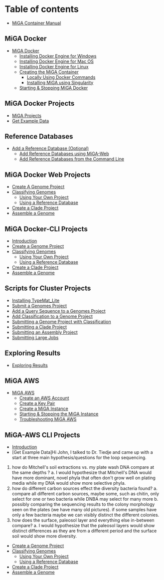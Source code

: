 # Table of contents

* [MiGA Container Manual](README.md)

## MiGA Docker

* [MiGA Docker](installing-docker/README.md)
  * [Installing Docker Engine for Windows](installing-docker/installing-docker-for-windows.md)
  * [Installing Docker Engine for Mac OS](installing-docker/installing-docker-for-mac-os.md)
  * [Installing Docker Engine for Linux](installing-docker/installing-docker-for-linux.md)
  * [Creating the MiGA Container](creating-the-container/README.md)
    * [Locally Using Docker Commands](creating-the-container/using-docker-commands.md)
    * [Installing MiGA using Singularity](creating-the-container/installing-miga-using-singularity.md)
  * [Starting & Stopping MiGA Docker](starting-miga/starting-miga.md)

## MiGA Docker Projects

* [MiGA Projects](miga-projects.md)
* [Get Example Data](get-data-files.md)

## Reference Databases

* [Add a Reference Database (Optional)](add-a-reference-database-optional/README.md)
  * [Add Reference Databases using MiGA-Web](add-a-reference-database-optional/add-reference-databases-using-miga-web.md)
  * [Add Reference Databases from the Command Line](add-a-reference-database-optional/add-reference-databases-from-the-command-line.md)

## MiGA Docker Web Projects

* [Create A Genome Project](miga-web-projects/create-a-genome-project.md)
* [Classifying Genomes](miga-web-projects/classifying-genomes/README.md)
  * [Using Your Own Project](miga-web-projects/classifying-genomes/using-your-own-project.md)
  * [Using a Reference Database](miga-web-projects/classifying-genomes/using-a-reference-database.md)
* [Create a Clade Project](miga-web-projects/create-a-clade-project.md)
* [Assemble a Genome](miga-web-projects/assemble-a-genome.md)

## MiGA Docker-CLI Projects

* [Introduction](miga-cli-projects/intro.md)
* [Create a Genome Project](miga-cli-projects/create-a-genome-project.md)
* [Classifying Genomes](miga-cli-projects/classify-a-genome/README.md)
  * [Using Your Own Project](miga-cli-projects/classify-a-genome/using-your-own-project.md)
  * [Using a Reference Database](miga-cli-projects/classify-a-genome/using-a-reference-database.md)
* [Create a Clade Project](miga-cli-projects/create-a-clade-project.md)
* [Assemble a Genome](miga-cli-projects/assemble-a-genome.md)

## Scripts for Cluster Projects

* [Installing TypeMat\_Lite](cluster-projects/installing-typemat-lite.md)
* [Submit a Genomes Project](cluster-projects/submitting-genome-project.md)
* [Add a Query Sequence to a Genomes Project](cluster-projects/submitting-add-query.md)
* [Add Classification to a Genome Project](cluster-projects/submitting-add-classification.md)
* [Submitting a Genome Project with Classification](cluster-projects/submitting-genome-with-classification.md)
* [Submitting a Clade Project](cluster-projects/submitting-clade-project.md)
* [Submitting an Assembly Project](cluster-projects/submitting-assembly-project.md)
* [Submitting Large Jobs](cluster-projects/submitting-large-jobs.md)

## Exploring Results

* [Exploring Results](exploring-results/exploring-results.md)


## MiGA AWS

* [MiGA AWS](aws/miga-aws.md)
  * [Create an AWS Account](aws/miga-aws-account.md)
  * [Create a Key Pair](aws/miga-aws-key-pair.md)
  * [Create a MiGA Instance](aws/miga-aws-setup.md)
  * [Starting & Stopping the MiGA Instance](aws/using-miga-aws.md)
  * [Troubleshooting MiGA AWS](aws/trouble-shooting.md)

## MiGA-AWS CLI Projects

* [Introduction](aws-projects/intro.md)
* [Get Example Data]Hi  John, 
 I talked to Dr. Tiedje and came up with a start at three main hypothesis/questions for the loop sequencing. 
1.	how do Mitchell's soil extractions vs. my plate wash DNA compare at the same depths ? 
a.	 I would hypothesize that Mitchell's DNA would have more dominant, novel phyla that often don't grow well on plating media while my DNA would show more selective phyla. 
2.	how do different carbon sources effect the diversity bacteria found? 
a.	compare all different carbon sources, maybe some, such as chitin, only select for one or two bacteria while DNBA may select for many more 
b.	possibly comparing the sequencing results to the colony morphology seen on the plates (we have many old pictures). if some samples have only a few bacteria maybe we can visibly distinct the different colonies. 
3.	how does the surface, paleosol layer and everything else in-between compare? 
a.	I would hypothesize that the paleosol layers would show distinct differences as they are from a different period and the surface soil would show more diversity. 

* [Create a Genome Project](aws-cli-projects/create-a-genome-project.md)
* [Classifying Genomes](aws-cli-projects/classify-a-genome/README.md)
  * [Using Your Own Project](aws-cli-projects/classify-a-genome/using-your-own-project.md)
  * [Using a Reference Database](aws-cli-projects/classify-a-genome/using-a-reference-database.md)
* [Create a Clade Project](aws-cli-projects/create-a-clade-project.md)
* [Assemble a Genome](aws-cli-projects/assemble-a-genome.md)